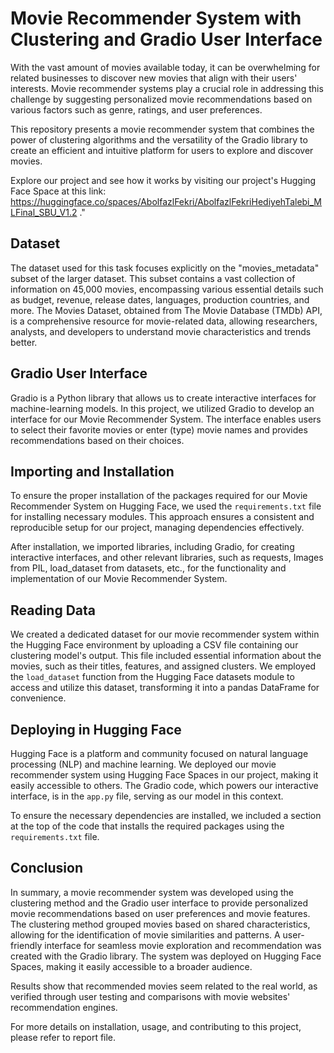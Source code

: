 
# Movie Recommender System with Clustering and Gradio User Interface

With the vast amount of movies available today, it can be overwhelming for related businesses to discover new movies that align with their users' interests. Movie recommender systems play a crucial role in addressing this challenge by suggesting personalized movie recommendations based on various factors such as genre, ratings, and user preferences.

This repository presents a movie recommender system that combines the power of clustering algorithms and the versatility of the Gradio library to create an efficient and intuitive platform for users to explore and discover movies.

Explore our project and see how it works by visiting our project's Hugging Face Space at this link: https://huggingface.co/spaces/AbolfazlFekri/AbolfazlFekriHediyehTalebi_MLFinal_SBU_V1.2 ." 
## Dataset

The dataset used for this task focuses explicitly on the "movies_metadata" subset of the larger dataset. This subset contains a vast collection of information on 45,000 movies, encompassing various essential details such as budget, revenue, release dates, languages, production countries, and more. The Movies Dataset, obtained from The Movie Database (TMDb) API, is a comprehensive resource for movie-related data, allowing researchers, analysts, and developers to understand movie characteristics and trends better.

## Gradio User Interface

Gradio is a Python library that allows us to create interactive interfaces for machine-learning models. In this project, we utilized Gradio to develop an interface for our Movie Recommender System. The interface enables users to select their favorite movies or enter (type) movie names and provides recommendations based on their choices.


## Importing and Installation

To ensure the proper installation of the packages required for our Movie Recommender System on Hugging Face, we used the `requirements.txt` file for installing necessary modules. This approach ensures a consistent and reproducible setup for our project, managing dependencies effectively.

After installation, we imported libraries, including Gradio, for creating interactive interfaces, and other relevant libraries, such as requests, Images from PIL, load_dataset from datasets, etc., for the functionality and implementation of our Movie Recommender System.

## Reading Data

We created a dedicated dataset for our movie recommender system within the Hugging Face environment by uploading a CSV file containing our clustering model's output. This file included essential information about the movies, such as their titles, features, and assigned clusters. We employed the `load_dataset` function from the Hugging Face datasets module to access and utilize this dataset, transforming it into a pandas DataFrame for convenience.

## Deploying in Hugging Face

Hugging Face is a platform and community focused on natural language processing (NLP) and machine learning. We deployed our movie recommender system using Hugging Face Spaces in our project, making it easily accessible to others. The Gradio code, which powers our interactive interface, is in the `app.py` file, serving as our model in this context.

To ensure the necessary dependencies are installed, we included a section at the top of the code that installs the required packages using the `requirements.txt` file.

## Conclusion

In summary, a movie recommender system was developed using the clustering method and the Gradio user interface to provide personalized movie recommendations based on user preferences and movie features. The clustering method grouped movies based on shared characteristics, allowing for the identification of movie similarities and patterns. A user-friendly interface for seamless movie exploration and recommendation was created with the Gradio library. The system was deployed on Hugging Face Spaces, making it easily accessible to a broader audience.

Results show that recommended movies seem related to the real world, as verified through user testing and comparisons with movie websites' recommendation engines.

For more details on installation, usage, and contributing to this project, please refer to report file.
